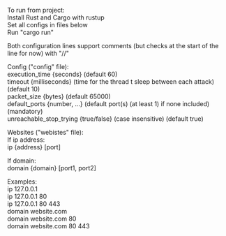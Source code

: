 To run from project: </br>
Install Rust and Cargo with rustup </br>
Set all configs in files below </br>
Run "cargo run"

Both configuration lines support comments (but checks at the start of the line for now) with "//"

Config ("config" file): </br>
execution_time {seconds} (default 60) </br>
timeout {milliseconds} (time for the thread t sleep between each attack) (default 10) </br>
packet_size {bytes} (default 65000) </br>
default_ports {number, ...} (default port(s) (at least 1) if none included) (mandatory) </br>
unreachable_stop_trying {true/false} (case insensitive) (default true)

Websites ("webistes" file): </br>
If ip address: </br>
ip {address} [port]
</br>

If domain: </br>
domain {domain} [port1, port2] </br>

Examples: </br>
ip 127.0.0.1 </br> 
ip 127.0.0.1 80 </br>
ip 127.0.0.1 80 443 </br>
domain website.com </br>
domain website.com 80 </br>
domain website.com 80 443 </br>